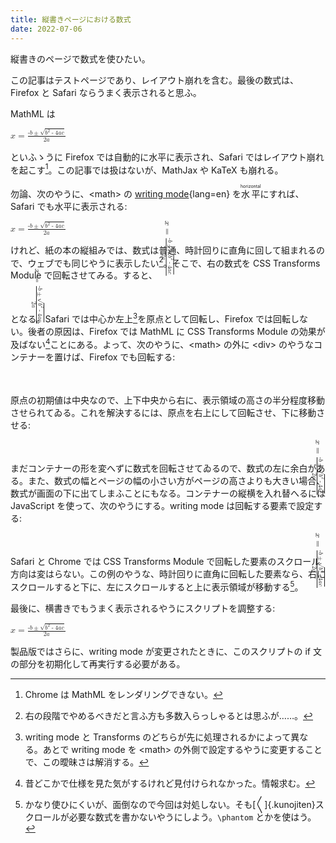 ```yaml
---
title: 縦書きページにおける数式
date: 2022-07-06
---
```


縦書きのページで数式を使ひたい。

<aside>

  この記事はテストページであり、レイアウト崩れを含む。最後の数式は、Firefox と Safari ならうまく表示されると思ふ。

</aside>

MathML は

<math> <mrow> <mi>x</mi> <mo>=</mo> <mfrac> <mrow> <mo>-</mo> <mi>b</mi> <mo>±</mo> <msqrt> <msup> <mi>b</mi> <mn>2</mn> </msup> <mo>-</mo> <mn>4</mn> <mi>a</mi> <mi>c</mi> </msqrt> </mrow> <mrow> <mn>2</mn> <mi>a</mi> </mrow> </mfrac> </mrow> </math>

といふゝうに Firefox では自動的に水平に表示され、Safari ではレイアウト崩れを起こす[^1]。この記事では扱はないが、MathJax や KaTeX も崩れる。

[^1]: Chrome は MathML をレンダリングできない。

勿論、次のやうに、\<math\> の [writing mode](https://drafts.csswg.org/css-writing-modes/#writing-mode){lang=en} を<ruby>水平<rt lang="en">horizontal</ruby>にすれば、Safari でも水平に表示される:

<math style="writing-mode: horizontal-tb"> <mrow> <mi>x</mi> <mo>=</mo> <mfrac> <mrow> <mo>-</mo> <mi>b</mi> <mo>±</mo> <msqrt> <msup> <mi>b</mi> <mn>2</mn> </msup> <mo>-</mo> <mn>4</mn> <mi>a</mi> <mi>c</mi> </msqrt> </mrow> <mrow> <mn>2</mn> <mi>a</mi> </mrow> </mfrac> </mrow> </math>

けれど、紙の本の縦組みでは、数式は普通、時計回りに直角に回して組まれるので、ウェブでも同じやうに表示したい[^4]。そこで、右の数式を CSS Transforms Module で回転させてみる。すると、

[^4]: 右の段階でやめるべきだと言ふ方も多数入らっしゃるとは思ふが……。

<math style="writing-mode: horizontal-tb; transform: rotate(90deg)"> <mrow> <mi>x</mi> <mo>=</mo> <mfrac> <mrow> <mo>-</mo> <mi>b</mi> <mo>±</mo> <msqrt> <msup> <mi>b</mi> <mn>2</mn> </msup> <mo>-</mo> <mn>4</mn> <mi>a</mi> <mi>c</mi> </msqrt> </mrow> <mrow> <mn>2</mn> <mi>a</mi> </mrow> </mfrac> </mrow> </math>

となる。Safari では中心か左上[^5]を原点として回転し、Firefox では回転しない。後者の原因は、Firefox では MathML に CSS Transforms Module の効果が及ばない[^2]ことにある。よって、次のやうに、\<math\> の外に \<div\> のやうなコンテナーを置けば、Firefox でも回転する:

[^5]: writing mode と Transforms のどちらが先に処理されるかによって異なる。あとで writing mode を \<math\> の外側で設定するやうに変更することで、この曖昧さは解消する。
[^2]: 昔どこかで仕様を見た気がするけれど見付けられなかった。情報求む。

<div style="transform: rotate(90deg)">
<math style="writing-mode: horizontal-tb"> <mrow> <mi>x</mi> <mo>=</mo> <mfrac> <mrow> <mo>-</mo> <mi>b</mi> <mo>±</mo> <msqrt> <msup> <mi>b</mi> <mn>2</mn> </msup> <mo>-</mo> <mn>4</mn> <mi>a</mi> <mi>c</mi> </msqrt> </mrow> <mrow> <mn>2</mn> <mi>a</mi> </mrow> </mfrac> </mrow> </math>
</div>

原点の初期値は中央なので、上下中央から右に、表示領域の高さの半分程度移動させられてゐる。これを解決するには、原点を右上にして回転させ、下に移動させる:

<div style="transform: rotate(90deg) translateX(100%); transform-origin: top right">
<math style="writing-mode: horizontal-tb"> <mrow> <mi>x</mi> <mo>=</mo> <mfrac> <mrow> <mo>-</mo> <mi>b</mi> <mo>±</mo> <msqrt> <msup> <mi>b</mi> <mn>2</mn> </msup> <mo>-</mo> <mn>4</mn> <mi>a</mi> <mi>c</mi> </msqrt> </mrow> <mrow> <mn>2</mn> <mi>a</mi> </mrow> </mfrac> </mrow> </math>
</div>

まだコンテナーの形を変へずに数式を回転させてゐるので、数式の左に余白がある。また、数式の幅とページの幅の小さい方がページの高さよりも大きい場合、数式が画面の下に出てしまふことにもなる。コンテナーの縦横を入れ替へるには JavaScript を使って、次のやうにする。writing mode は回転する要素で設定する:

<div>
<div class="container" style="writing-mode: horizontal-tb; display: flex; transform: rotate(90deg) translateX(100%); transform-origin: top right; overflow-x: auto; overflow-y: clip">
<math style="white-space: nowrap"> <mrow> <mi>x</mi> <mo>=</mo> <mfrac> <mrow> <mo>-</mo> <mi>b</mi> <mo>±</mo> <msqrt> <msup> <mi>b</mi> <mn>2</mn> </msup> <mo>-</mo> <mn>4</mn> <mi>a</mi> <mi>c</mi> </msqrt> </mrow> <mrow> <mn>2</mn> <mi>a</mi> </mrow> </mfrac> </mrow> </math>
</div>
</div>

<script>
(function () {
  for (const math of document.querySelectorAll('.container > math')) {
  const container = math.parentElement
  const cc = container.parentElement
  const body = cc.parentElement

  const height = `min(${ body.clientHeight }px, ${ math.clientWidth }px)`
  const width = `${ math.clientHeight }px`
  cc.style.height = container.style.width = height
  cc.style.width = container.style.height = width
  }
})()
</script>

Safari と Chrome では CSS Transforms Module で回転した要素のスクロール方向は変はらない。この例のやうな、時計回りに直角に回転した要素なら、右にスクロールすると下に、左にスクロールすると上に表示領域が移動する[^3]。

[^3]: かなり使ひにくいが、面倒なので今回は対処しない。そも[〳〵]{.kunojiten}スクロールが必要な数式を書かないやうにしよう。`\phantom` とかを使はう。

最後に、横書きでもうまく表示されるやうにスクリプトを調整する:

<div>
<div class="another-container" style="writing-mode: horizontal-tb; display: flex; transform-origin: top right; overflow-x: auto; overflow-y: clip">
<math style="white-space: nowrap"> <mrow> <mi>x</mi> <mo>=</mo> <mfrac> <mrow> <mo>-</mo> <mi>b</mi> <mo>±</mo> <msqrt> <msup> <mi>b</mi> <mn>2</mn> </msup> <mo>-</mo> <mn>4</mn> <mi>a</mi> <mi>c</mi> </msqrt> </mrow> <mrow> <mn>2</mn> <mi>a</mi> </mrow> </mfrac> </mrow> </math>
</div>
</div>

<script>
(function () {
  for (const math of document.querySelectorAll('.another-container > math')) {
    const container = math.parentElement
    const cc = container.parentElement
    const body = cc.parentElement
    const bodyStyle = window.getComputedStyle(body)

    if (bodyStyle.writingMode === 'vertical-rl') {
      const height = `min(${ body.clientHeight }px, ${ math.clientWidth }px)`
      const width = `${ math.clientHeight }px`
      cc.style.height = container.style.width = height
      cc.style.width = container.style.height = width
      container.style.transform = 'rotate(90deg) translateX(100%)'
    }
  }
})()
</script>

製品版ではさらに、writing mode が変更されたときに、このスクリプトの if 文の部分を初期化して再実行する必要がある。
